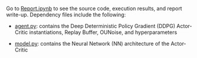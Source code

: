 Go to [Report.ipynb](https://github.com/Kevin-Chen0/deep-reinforcement-learning/blob/master/p2_continuous-control/Report.ipynb) to see the source code, execution results, and report write-up. Dependency files include the following:

* [agent.py](https://github.com/Kevin-Chen0/deep-reinforcement-learning/blob/master/p2_continuous-control/agent.py): contains the Deep Deterministic Policy Gradient (DDPG) Actor-Critic instantiations, Replay Buffer, OUNoise, and hyperparameters

* [model.py](https://github.com/Kevin-Chen0/deep-reinforcement-learning/blob/master/p2_continuous-control/model.py): contains the Neural Network (NN) architecture of the Actor-Critic

